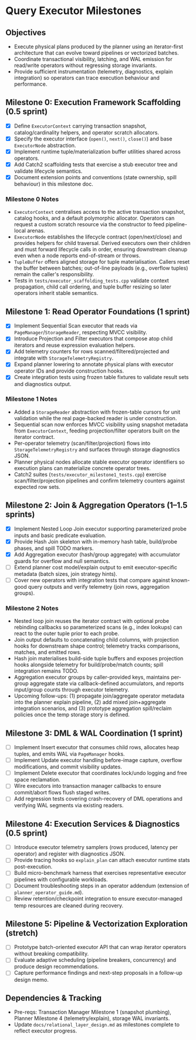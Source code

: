 # Query Executor Milestones

## Objectives
- Execute physical plans produced by the planner using an iterator-first architecture that can evolve toward pipelines or vectorized batches.
- Coordinate transactional visibility, latching, and WAL emission for read/write operators without regressing storage invariants.
- Provide sufficient instrumentation (telemetry, diagnostics, explain integration) so operators can trace execution behaviour and performance.

## Milestone 0: Execution Framework Scaffolding (0.5 sprint)
- [x] Define `ExecutorContext` carrying transaction snapshot, catalog/cardinality helpers, and operator scratch allocators.
- [x] Specify the executor interface (`open()`, `next()`, `close()`) and base `ExecutorNode` abstraction.
- [x] Implement runtime tuple/materialization buffer utilities shared across operators.
- [x] Add Catch2 scaffolding tests that exercise a stub executor tree and validate lifecycle semantics.
- [x] Document extension points and conventions (state ownership, spill behaviour) in this milestone doc.

### Milestone 0 Notes
- `ExecutorContext` centralises access to the active transaction snapshot, catalog hooks, and a default polymorphic allocator. Operators can request a custom scratch resource via the constructor to feed pipeline-local arenas.
- `ExecutorNode` establishes the lifecycle contract (open/next/close) and provides helpers for child traversal. Derived executors own their children and must forward lifecycle calls in order, ensuring downstream cleanup even when a node reports end-of-stream or throws.
- `TupleBuffer` offers aligned storage for tuple materialisation. Callers reset the buffer between batches; out-of-line payloads (e.g., overflow tuples) remain the caller's responsibility.
- Tests in `tests/executor_scaffolding_tests.cpp` validate context propagation, child call ordering, and tuple buffer resizing so later operators inherit stable semantics.

## Milestone 1: Read Operator Foundations (1 sprint)
- [x] Implement Sequential Scan executor that reads via `PageManager`/`StorageReader`, respecting MVCC visibility.
- [x] Introduce Projection and Filter executors that compose atop child iterators and reuse expression evaluation helpers.
- [x] Add telemetry counters for rows scanned/filtered/projected and integrate with `StorageTelemetryRegistry`.
- [x] Expand planner lowering to annotate physical plans with executor operator IDs and provide construction hooks.
- [x] Create integration tests using frozen table fixtures to validate result sets and diagnostics output.

### Milestone 1 Notes
- Added a `StorageReader` abstraction with frozen-table cursors for unit validation while the real page-backed reader is under construction.
- Sequential scan now enforces MVCC visibility using snapshot metadata from `ExecutorContext`, feeding projection/filter operators built on the iterator contract.
- Per-operator telemetry (scan/filter/projection) flows into `StorageTelemetryRegistry` and surfaces through storage diagnostics JSON.
- Planner physical nodes allocate stable executor operator identifiers so execution plans can materialize concrete operator trees.
- Catch2 suites (`tests/executor_milestone1_tests.cpp`) exercise scan/filter/projection pipelines and confirm telemetry counters against expected row sets.

## Milestone 2: Join & Aggregation Operators (1–1.5 sprints)
- [x] Implement Nested Loop Join executor supporting parameterized probe inputs and basic predicate evaluation.
- [x] Provide Hash Join skeleton with in-memory hash table, build/probe phases, and spill TODO markers.
- [x] Add Aggregation executor (hash/group aggregate) with accumulator guards for overflow and null semantics.
- [ ] Extend planner cost model/explain output to emit executor-specific metadata (batch sizes, join strategy hints).
- [ ] Cover new operators with integration tests that compare against known-good query outputs and verify telemetry (join rows, aggregation groups).

### Milestone 2 Notes
- Nested loop join reuses the iterator contract with optional probe rebinding callbacks so parameterized scans (e.g., index lookups) can react to the outer tuple prior to each probe.
- Join output defaults to concatenating child columns, with projection hooks for downstream shape control; telemetry tracks comparisons, matches, and emitted rows.
- Hash join materialises build-side tuple buffers and exposes projection hooks alongside telemetry for build/probe/match counts; spill integration remains TODO.
- Aggregation executor groups by caller-provided keys, maintains per-group aggregate state via callback-defined accumulators, and reports input/group counts through executor telemetry.
- Upcoming follow-ups: (1) propagate join/aggregate operator metadata into the planner explain pipeline, (2) add mixed join+aggregate integration scenarios, and (3) prototype aggregation spill/reclaim policies once the temp storage story is defined.

## Milestone 3: DML & WAL Coordination (1 sprint)
- [ ] Implement Insert executor that consumes child rows, allocates heap tuples, and emits WAL via `PageManager` hooks.
- [ ] Implement Update executor handling before-image capture, overflow modifications, and commit visibility updates.
- [ ] Implement Delete executor that coordinates lock/undo logging and free space reclamation.
- [ ] Wire executors into transaction manager callbacks to ensure commit/abort flows flush staged writes.
- [ ] Add regression tests covering crash-recovery of DML operations and verifying WAL segments via existing readers.

## Milestone 4: Execution Services & Diagnostics (0.5 sprint)
- [ ] Introduce executor telemetry samplers (rows produced, latency per operator) and register with diagnostics JSON.
- [ ] Provide tracing hooks so `explain_plan` can attach executor runtime stats post-execution.
- [ ] Build micro-benchmark harness that exercises representative executor pipelines with configurable workloads.
- [ ] Document troubleshooting steps in an operator addendum (extension of `planner_operator_guide.md`).
- [ ] Review retention/checkpoint integration to ensure executor-managed temp resources are cleaned during recovery.

## Milestone 5: Pipeline & Vectorization Exploration (stretch)
- [ ] Prototype batch-oriented executor API that can wrap iterator operators without breaking compatibility.
- [ ] Evaluate adaptive scheduling (pipeline breakers, concurrency) and produce design recommendations.
- [ ] Capture performance findings and next-step proposals in a follow-up design memo.

## Dependencies & Tracking
- Pre-reqs: Transaction Manager Milestone 1 (snapshot plumbing), Planner Milestone 4 (telemetry/explain), storage WAL invariants.
- Update `docs/relational_layer_design.md` as milestones complete to reflect executor progress.
